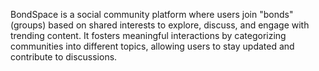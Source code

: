 
BondSpace is a social community platform where users join "bonds" (groups) based on shared interests to explore, discuss, and engage with trending content. It fosters meaningful interactions by categorizing communities into different topics, allowing users to stay updated and contribute to discussions.

 
 
